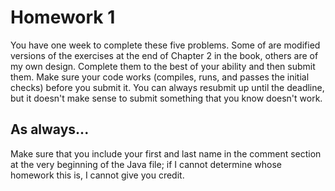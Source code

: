 # Homework 1

You have one week to complete these five problems. Some of are modified versions of the exercises at the end of Chapter 2 in the book, others are of my own design. Complete them to the best of your ability and then submit them. Make sure your code works (compiles, runs, and passes the initial checks) before you submit it. You can always resubmit up until the deadline, but it doesn't make sense to submit something that you know doesn't work.

## As always...
Make sure that you include your first and last name in the comment section at the very beginning of the Java file; if I cannot determine whose homework this is, I cannot give you credit.

